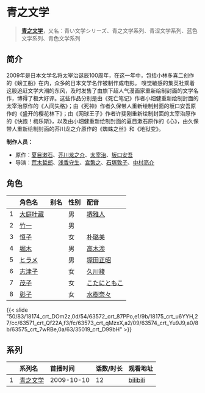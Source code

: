 # 青之文学


> <u>**[青之文学](http://bgm.tv/subject/2882)**</u>，又名：青い文学シリーズ、青之文学系列、青涩文学系列、蓝色文学系列、青色文学系列

## 简介


2009年是日本文学名将太宰治诞辰100周年，在这一年中，包括小林多喜二创作的《螃工船》在内，众多的日本文学名作被制作成电影。
嗅觉敏感的集英社乘着这股追赶文学大潮的东风，及时发售了由旗下超人气漫画家重新绘制封面的文学名作，博得了极大好评。这些作品分别是由《死亡笔记》作者小畑健重新绘制封面的太宰治原作的《人间失格》；由《死神》作者久保带人重新绘制封面的坂口安吾原作的《盛开的樱花林下》；由《网球王子》作者许斐刚重新绘制封面的太宰治原作的《快跑！梅乐斯》，以及由小畑健重新绘制封面的夏目漱石原作的《心》，由久保带人重新绘制封面的芥川龙之介原作的《蜘蛛之丝》和《地狱变》。

**制作人员：**
- 原作：[夏目漱石](http://bgm.tv/person/10578)、[芥川龙之介](http://bgm.tv/person/19632)、[太宰治](http://bgm.tv/person/2566)、[坂口安吾](http://bgm.tv/person/10579)
- 导演：[荒木哲郎](http://bgm.tv/person/3212)、[浅香守生](http://bgm.tv/person/40)、[宫繁之](http://bgm.tv/person/1438)、[石塚敦子](http://bgm.tv/person/6361)、[中村亮介](http://bgm.tv/person/3626)

## 角色

|     |   角色名   |   别名  | 性别 |  配音  |
|:--- |:------  |:----      |:---  |:--   |
| 1 | [大庭叶藏](http://bgm.tv/character/18174) |  | 男 | [堺雅人](http://bgm.tv/person/4058) |
| 2 | [竹一](http://bgm.tv/character/63572) |  | 男 |  |
| 3 | [恒子](http://bgm.tv/character/18175) |  | 女 | [朴璐美](http://bgm.tv/person/4027) |
| 4 | [堀木](http://bgm.tv/character/63571) |  | 男 | [高木渉](http://bgm.tv/person/3986) |
| 5 | [ヒラメ](http://bgm.tv/character/63573) |  | 男 | [塚田正昭](http://bgm.tv/person/3895) |
| 6 | [志津子](http://bgm.tv/character/63574) |  | 女 | [久川綾](http://bgm.tv/person/3875) |
| 7 | [茂子](http://bgm.tv/character/63575) |  | 女 | [こたにともこ](http://bgm.tv/person/4403) |
| 8 | [彰子](http://bgm.tv/character/35019) |  | 女 | [水樹奈々](http://bgm.tv/person/1) |

{{< slide "50/83/18174_crt_DOm2z,0d/54/63572_crt_87PPo,e1/9b/18175_crt_u6YYH,27/cc/63571_crt_Qf22A,f3/fc/63573_crt_qMzxX,a2/09/63574_crt_Yu9J9,a0/8b/63575_crt_7wRBe,0a/63/35019_crt_D99bH" >}}

## 系列

|     |   系列名   |   首播时间  | 话数/时长  | 观看地址 |
|:---  |:------    |:----      |:---       |:---  |
| 1 |[青之文学](https://bgm.tv/subject/2882)| 2009-10-10 | 12 | [bilibili](https://www.bilibili.com/bangumi/play/ss3341?spm_id_from=333.337.0.0)  |



